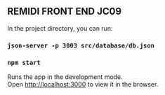 
## REMIDI FRONT END JC09

In the project directory, you can run:

### `json-server -p 3003 src/database/db.json`

### `npm start`


Runs the app in the development mode.<br>
Open [http://localhost:3000](http://localhost:3000) to view it in the browser.